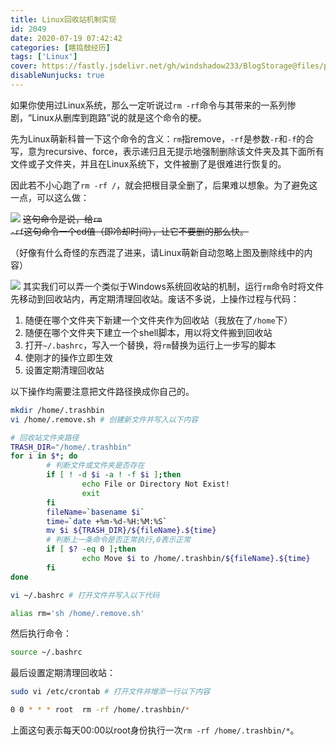 ```yaml
---
title: Linux回收站机制实现
id: 2049
date: 2020-07-19 07:42:42
categories: [瞎捣鼓经历]
tags: ['Linux']
cover: https://fastly.jsdelivr.net/gh/windshadow233/BlogStorage@files/png/79de05b70376833abd914e1621713cbc.png
disableNunjucks: true
---
```


如果你使用过Linux系统，那么一定听说过`rm -rf`命令与其带来的一系列惨剧，“Linux从删库到跑路”说的就是这个命令的梗。

先为Linux萌新科普一下这个命令的含义：`rm`指remove，`-rf`是参数`-r`和`-f`的合写，意为recursive、force，表示递归且无提示地强制删除该文件夹及其下面所有文件或子文件夹，并且在Linux系统下，文件被删了是很难进行恢复的。


因此若不小心跑了`rm -rf /`，就会把根目录全删了，后果难以想象。为了避免这一点，可以这么做：


![](https://fastly.jsdelivr.net/gh/windshadow233/BlogStorage@files/jpeg/b4d6076611f5256c38d75f084086ab07.jpeg)
~~这句命令是说，给<code>rm -rf</code>这句命令一个cd值（即冷却时间），让它不要删的那么快。~~


（好像有什么奇怪的东西混了进来，请Linux萌新自动忽略上图及删除线中的内容）


![](https://fastly.jsdelivr.net/gh/windshadow233/BlogStorage@files/png/79de05b70376833abd914e1621713cbc.png)
其实我们可以弄一个类似于Windows系统回收站的机制，运行`rm`命令时将文件先移动到回收站内，再定期清理回收站。废话不多说，上操作过程与代码：


1. 随便在哪个文件夹下新建一个文件夹作为回收站（我放在了`/home`下）
2. 随便在哪个文件夹下建立一个shell脚本，用以将文件搬到回收站
3. 打开`~/.bashrc`，写入一个替换，将`rm`替换为运行上一步写的脚本
4. 使刚才的操作立即生效
5. 设置定期清理回收站

以下操作均需要注意把文件路径换成你自己的。

```bash
mkdir /home/.trashbin
vi /home/.remove.sh # 创建新文件并写入以下内容
```


```bash
# 回收站文件夹路径
TRASH_DIR="/home/.trashbin"
for i in $*; do
        # 判断文件或文件夹是否存在
        if [ ! -d $i -a ! -f $i ];then
                echo File or Directory Not Exist!
                exit
        fi
        fileName=`basename $i`
        time=`date +%m-%d-%H:%M:%S`
        mv $i ${TRASH_DIR}/${fileName}.${time}
        # 判断上一条命令是否正常执行,0表示正常
        if [ $? -eq 0 ];then
                echo Move $i to /home/.trashbin/${fileName}.${time}
        fi
done
```


```bash
vi ~/.bashrc # 打开文件并写入以下代码
```


```bash
alias rm='sh /home/.remove.sh'
```

然后执行命令：

```bash
source ~/.bashrc
```

最后设置定期清理回收站：

```bash
sudo vi /etc/crontab # 打开文件并增添一行以下内容
```


```bash
0 0 * * * root  rm -rf /home/.trashbin/*
```

上面这句表示每天00:00以root身份执行一次`rm -rf /home/.trashbin/*`。
